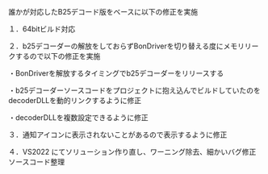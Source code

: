 誰かが対応したB25デコード版をベースに以下の修正を実施

１．64bitビルド対応

２．b25デコーダーの解放をしておらずBonDriverを切り替える度にメモリリークするので以下の修正を実施

・BonDriverを解放するタイミングでb25デコーダーをリリースする
 
・b25デコーダーソースコードをプロジェクトに抱え込んでビルドしていたのをdecoderDLLを動的リンクするように修正
 
・decoderDLLを複数設定できるように修正
 
 ３．通知アイコンに表示されないことがあるので表示するように修正
 
 ４．VS2022 にてソリューション作り直し、ワーニング除去、細かいバグ修正 ソースコード整理
